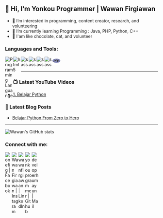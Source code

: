 ## 👋 Hi, I’m Yonkou Programmer | Wawan Firgiawan

- 👀 I’m interested in programming, content creator, research, and volunteering
- 🌱 I’m currently learning Programming : Java, PHP, Python, C++
- 💞️ I'am like chocolate, cat, and volunteer

### Languages and Tools:

<img align="left" alt="Programming Languange" width="26px" 
src="https://img.icons8.com/fluency/50/000000/python.png" /><img align="left" alt="html5" width="26px" 
src="https://www.vectorlogo.zone/logos/java/java-icon.svg" /><img align="left" alt="sass" width="26px"
src="https://img.icons8.com/fluency/48/000000/adobe-xd.png" /><img align="left" alt="sass" width="26px"
src="https://img.icons8.com/fluency/48/000000/laravel.png" /><img align="left" alt="sass" width="26px"                                                                           src="https://img.icons8.com/ios-filled/48/000000/php.png" /><img align="left" alt="sass" width="26px"
src="https://img.icons8.com/fluency/48/000000/adobe-illustrator.png" /><img align="left" alt="sass" width="26px" src="https://raw.githubusercontent.com/github/explore/80688e429a7d4ef2fca1e82350fe8e3517d3494d/topics/php/php.png" />

<br />
<br />

---

### 📺 Latest YouTube Videos

<!-- YOUTUBE:START -->

- [1. Belajar Python](https://www.youtube.com/watch?v=NHBonUlvNKY&list=LLzHgPtkzbxYVOHAGkJPBNnw)

<!-- YOUTUBE:END -->

### 📕 Latest Blog Posts

<!-- MEDIUM:START -->

- [Belajar Python From Zero to Hero](https://www.w3schools.com/python/)

<!-- MEDIUM:END -->

---

![Wawan's GitHub stats](https://github-readme-stats.vercel.app/api?username=yonkouprogrammer&theme=gruvbox&show_icons=true)


### Connect with me:
[<img align="left" alt="onefig | Facebook" width="22px" src="https://cdn.jsdelivr.net/npm/simple-icons@v3/icons/facebook.svg" />](https://www.facebook.com/onefig/)
[<img align="left" alt="Wawan Firgiawan | Instagram" width="22px" src="https://cdn.jsdelivr.net/npm/simple-icons@v3/icons/instagram.svg" />](https://www.instagram.com/wawanfirgiawan "@wawanfirgiawan")
[<img align="left" alt="wawanfirgiawan | LinkedIn" width="22px" src="https://cdn.jsdelivr.net/npm/simple-icons@v3/icons/linkedin.svg" />](https://linkedin.com/in/devhumayun)
[<img align="left" alt="yonkouprogrammer | Github" width="22px" src="https://cdn.jsdelivr.net/npm/simple-icons@v3/icons/github.svg" />](https://github.com/yonkouprogrammer)
[<img align="left" alt="developerhumayun | Mail" width="22px" src="https://cdn.jsdelivr.net/npm/simple-icons@v3/icons/gmail.svg" />](mailto:yonkouprogrammer@gmail.com)

<br />

<!---
Yonkou-Programmer is a ✨ special ✨ repository.
--->
